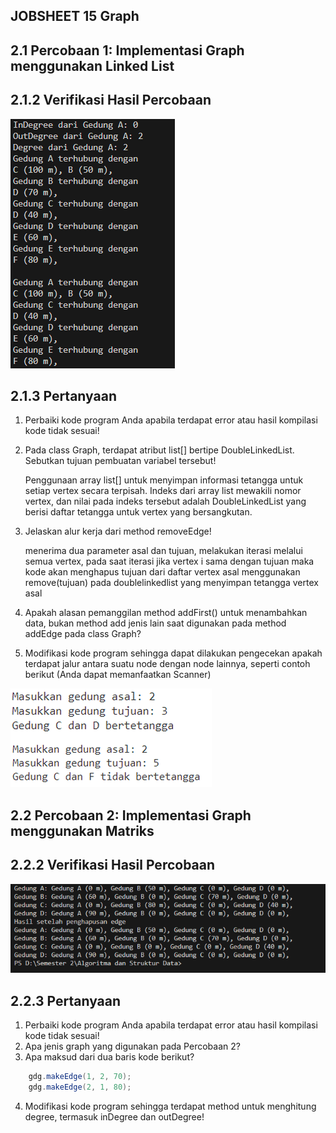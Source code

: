 ## JOBSHEET 15 Graph
## 2.1  Percobaan 1: Implementasi Graph menggunakan Linked List
## 2.1.2 Verifikasi Hasil Percobaan
<img src="image.png">

## 2.1.3 Pertanyaan
1. Perbaiki kode program Anda apabila terdapat error atau hasil kompilasi kode tidak sesuai! 
2. Pada class Graph, terdapat atribut list[] bertipe DoubleLinkedList. Sebutkan tujuan pembuatan variabel tersebut! 

    Penggunaan array list[] untuk menyimpan informasi tetangga untuk setiap vertex secara terpisah. Indeks dari array list mewakili nomor vertex, dan nilai pada indeks tersebut adalah DoubleLinkedList yang berisi daftar tetangga untuk vertex yang bersangkutan.

3. Jelaskan alur kerja dari method removeEdge! 

    menerima dua parameter asal dan tujuan, melakukan iterasi melalui semua vertex, pada saat iterasi jika vertex i sama dengan tujuan maka kode akan menghapus tujuan dari daftar vertex asal  menggunakan remove(tujuan) pada doublelinkedlist yang menyimpan tetangga vertex asal

4. Apakah alasan pemanggilan method addFirst() untuk menambahkan data, bukan method add jenis lain saat digunakan pada method addEdge pada class Graph? 

    

5. Modifikasi kode program sehingga dapat dilakukan pengecekan apakah terdapat jalur antara suatu node dengan node lainnya, seperti contoh berikut (Anda dapat memanfaatkan Scanner)
<img src="image-1.png">

## 2.2 Percobaan 2: Implementasi Graph menggunakan Matriks
## 2.2.2 Verifikasi Hasil Percobaan 
<img src="image-2.png">

## 2.2.3 Pertanyaan
1. Perbaiki kode program Anda apabila terdapat error atau hasil kompilasi kode tidak sesuai! 
2. Apa jenis graph yang digunakan pada Percobaan 2? 
3. Apa maksud dari dua baris kode berikut? 
``` java
    gdg.makeEdge(1, 2, 70);
    gdg.makeEdge(2, 1, 80);
```
4. Modifikasi kode program sehingga terdapat method untuk menghitung degree, termasuk inDegree dan outDegree!